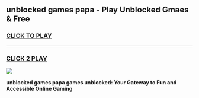 
## unblocked games papa - Play Unblocked Gmaes & Free
<h3>
<a href="https://news.freeplayer.one?title=unblocked_games_papa&ref=23F">CLICK TO PLAY</a></h3>
<hr>

<h3>
<a href="https://news.freeplayer.one?title=unblocked_games_papa&ref=23F">CLICK 2 PLAY</a>
  
</h3>

<a href="https://news.freeplayer.one?title=unblocked_games_papa&ref=23F/"><img src="https://clearcache.store/games.png"></a>


**unblocked games papa games unblocked: Your Gateway to Fun and Accessible Online Gaming**
